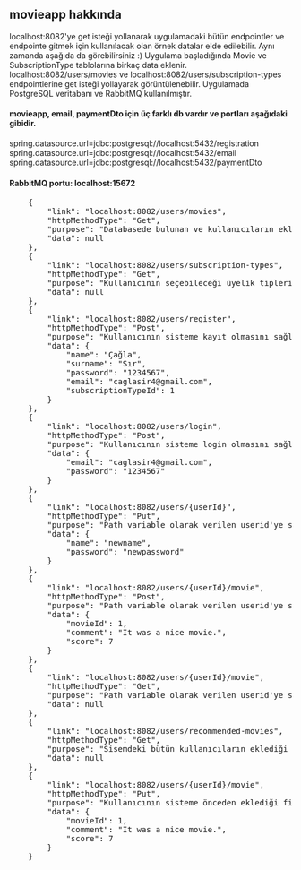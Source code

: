 ## movieapp hakkında

localhost:8082'ye get isteği yollanarak uygulamadaki bütün endpointler ve endpointe gitmek için kullanılacak olan örnek datalar elde edilebilir. 
Aynı zamanda aşağıda da görebilirsiniz :) Uygulama başladığında Movie ve SubscriptionType tablolarına birkaç data eklenir. localhost:8082/users/movies ve localhost:8082/users/subscription-types endpointlerine get isteği yollayarak görüntülenebilir.
Uygulamada PostgreSQL veritabanı ve RabbitMQ kullanılmıştır.

#### movieapp, email, paymentDto için üç farklı db vardır ve portları aşağıdaki gibidir.
spring.datasource.url=jdbc:postgresql://localhost:5432/registration
<br>spring.datasource.url=jdbc:postgresql://localhost:5432/email
<br>spring.datasource.url=jdbc:postgresql://localhost:5432/paymentDto

#### RabbitMQ portu: localhost:15672


<pre>
    {
        "link": "localhost:8082/users/movies",
        "httpMethodType": "Get",
        "purpose": "Databasede bulunan ve kullanıcıların ekleyebileceği filmleri (Movie tablosu) getiren endpoint.",
        "data": null
    },
    {
        "link": "localhost:8082/users/subscription-types",
        "httpMethodType": "Get",
        "purpose": "Kullanıcının seçebileceği üyelik tiplerini (SubscriptionType tablosu) getiren endpoint.",
        "data": null
    },
    {
        "link": "localhost:8082/users/register",
        "httpMethodType": "Post",
        "purpose": "Kullanıcının sisteme kayıt olmasını sağlayan endpoint.",
        "data": {
            "name": "Çağla",
            "surname": "Sır",
            "password": "1234567",
            "email": "caglasir4@gmail.com",
            "subscriptionTypeId": 1
        }
    },
    {
        "link": "localhost:8082/users/login",
        "httpMethodType": "Post",
        "purpose": "Kullanıcının sisteme login olmasını sağlayan endpoint.",
        "data": {
            "email": "caglasir4@gmail.com",
            "password": "1234567"
        }
    },
    {
        "link": "localhost:8082/users/{userId}",
        "httpMethodType": "Put",
        "purpose": "Path variable olarak verilen userid'ye sahip kullanıcının ismini ve şifresini değiştirmesini sağlayan endpoint.",
        "data": {
            "name": "newname",
            "password": "newpassword"
        }
    },
    {
        "link": "localhost:8082/users/{userId}/movie",
        "httpMethodType": "Post",
        "purpose": "Path variable olarak verilen userid'ye sahip kullanıcının sisteme film eklemesini sağlayan endpoint.",
        "data": {
            "movieId": 1,
            "comment": "It was a nice movie.",
            "score": 7
        }
    },
    {
        "link": "localhost:8082/users/{userId}/movie",
        "httpMethodType": "Get",
        "purpose": "Path variable olarak verilen userid'ye sahip kullanıcının eklediği filmleri getiren endpoint.",
        "data": null
    },
    {
        "link": "localhost:8082/users/recommended-movies",
        "httpMethodType": "Get",
        "purpose": "Sisemdeki bütün kullanıcıların eklediği bütün filmleri getiren endpoint.",
        "data": null
    },
    {
        "link": "localhost:8082/users/{userId}/movie",
        "httpMethodType": "Put",
        "purpose": "Kullanıcının sisteme önceden eklediği filmin yorumunu ve puanını güncellemesini sağlar.",
        "data": {
            "movieId": 1,
            "comment": "It was a nice movie.",
            "score": 7
        }
    }</pre>